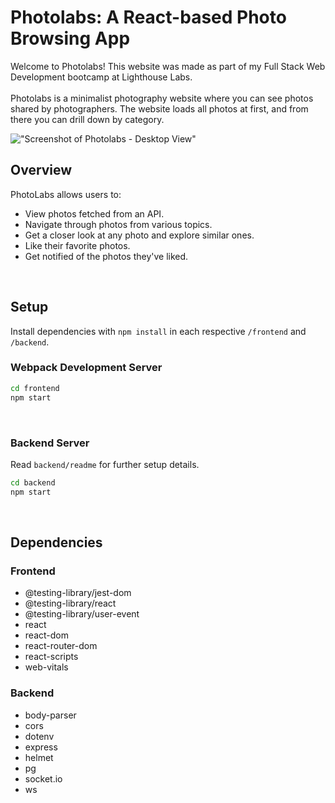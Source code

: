 # Photolabs: A React-based Photo Browsing App
Welcome to Photolabs! This website was made as part of my Full Stack Web Development bootcamp at Lighthouse Labs.
<br/><br/>
Photolabs is a minimalist photography website where you can see photos shared by photographers. The website loads all photos at first, and from there you can drill down by category.

!["Screenshot of Photolabs - Desktop View"](https://github.com/tusharhchhabra/photolabs-starter/blob/main/screenshot.jpg?raw=true)

## Overview
PhotoLabs allows users to:

* View photos fetched from an API.
* Navigate through photos from various topics.
* Get a closer look at any photo and explore similar ones.
* Like their favorite photos.
* Get notified of the photos they've liked.

<br/>

## Setup

Install dependencies with `npm install` in each respective `/frontend` and `/backend`.

### Webpack Development Server

```sh
cd frontend
npm start
```
<br/>

### Backend Server

Read `backend/readme` for further setup details.

```sh
cd backend
npm start
```
<br/>

## Dependencies

### Frontend
* @testing-library/jest-dom
* @testing-library/react
* @testing-library/user-event
* react
* react-dom
* react-router-dom
* react-scripts
* web-vitals

### Backend
* body-parser
* cors
* dotenv
* express
* helmet
* pg
* socket.io
* ws
